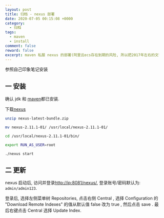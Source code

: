 ```yaml
---
layout: post
title: 归档 - nexus 部署
date: 2020-07-05 00:15:08 +0000
category:
  - 归档
tags:
  - maven
  - install
comment: false
reward: false
excerpt: maven 私服 nexus 的部署(阿里云ecs存在到期的风险, 所以把2017年左右的文字挪进git) 
---
```


参照自己印象笔记安装

## 一 安装

确认 jdk 和 [maven](http://maven.apache.org/install.html)都已安装.

下载[nexus](http://www.sonatype.org/downloads/nexus-latest-bundle.zip)

``` sh
unzip nexus-latest-bundle.zip

mv nexus-2.11.1-01/ /usr/local/nexus-2.11.1-01/

cd /usr/local/nexus-2.11.1-01/bin/

export RUN_AS_USER=root

./nexus start

```

## 二 更新

nexus 启动后, 访问并登录[http://ip:8081/nexus/](http://ip:8081/nexus), 登录账号/密码默认为: `admin/admin123`.

登录后, 选择左侧菜单树 Repositories, 点击右侧 Central , 选择 Configuration 的 "Download Remote Indexes" 的值从默认值 false 改为 true , 然后点击 save . 最后右键点击 Central 选择 Update Index.
